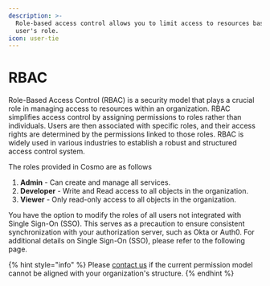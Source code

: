 ```yaml
---
description: >-
  Role-based access control allows you to limit access to resources based on a
  user's role.
icon: user-tie
---
```


# RBAC

Role-Based Access Control (RBAC) is a security model that plays a crucial role in managing access to resources within an organization. RBAC simplifies access control by assigning permissions to roles rather than individuals. Users are then associated with specific roles, and their access rights are determined by the permissions linked to those roles. RBAC is widely used in various industries to establish a robust and structured access control system.

The roles provided in Cosmo are as follows

1. **Admin** - Can create and manage all services.
2. **Developer** - Write and Read access to all objects in the organization.
3. **Viewer** - Only read-only access to all objects in the organization.

You have the option to modify the roles of all users not integrated with Single Sign-On (SSO). This serves as a precaution to ensure consistent synchronization with your authorization server, such as Okta or Auth0. For additional details on Single Sign-On (SSO), please refer to the following page.

{% hint style="info" %}
Please [contact us](https://wundergraph.com/contact/sales) if the current permission model cannot be aligned with your organization's structure.
{% endhint %}
